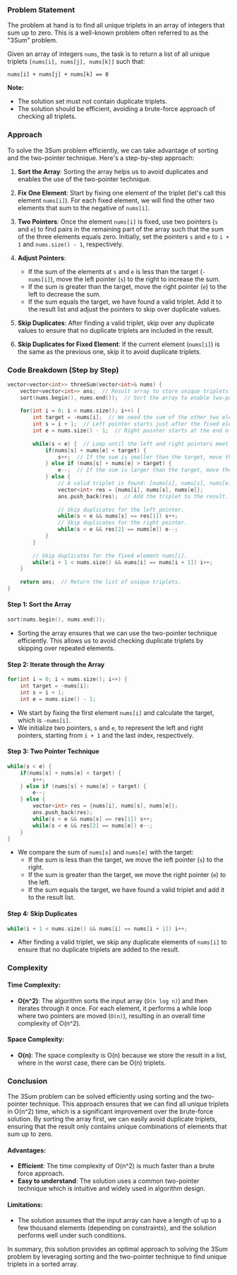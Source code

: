 ### Problem Statement

The problem at hand is to find all unique triplets in an array of integers that sum up to zero. This is a well-known problem often referred to as the "3Sum" problem.

Given an array of integers `nums`, the task is to return a list of all unique triplets `[nums[i], nums[j], nums[k]]` such that:

```
nums[i] + nums[j] + nums[k] == 0
```

**Note:**
- The solution set must not contain duplicate triplets.
- The solution should be efficient, avoiding a brute-force approach of checking all triplets.

### Approach

To solve the 3Sum problem efficiently, we can take advantage of sorting and the two-pointer technique. Here's a step-by-step approach:

1. **Sort the Array**: Sorting the array helps us to avoid duplicates and enables the use of the two-pointer technique.
   
2. **Fix One Element**: Start by fixing one element of the triplet (let's call this element `nums[i]`). For each fixed element, we will find the other two elements that sum to the negative of `nums[i]`.

3. **Two Pointers**: Once the element `nums[i]` is fixed, use two pointers (`s` and `e`) to find pairs in the remaining part of the array such that the sum of the three elements equals zero. Initially, set the pointers `s` and `e` to `i + 1` and `nums.size() - 1`, respectively.

4. **Adjust Pointers**: 
   - If the sum of the elements at `s` and `e` is less than the target (`-nums[i]`), move the left pointer (`s`) to the right to increase the sum.
   - If the sum is greater than the target, move the right pointer (`e`) to the left to decrease the sum.
   - If the sum equals the target, we have found a valid triplet. Add it to the result list and adjust the pointers to skip over duplicate values.

5. **Skip Duplicates**: After finding a valid triplet, skip over any duplicate values to ensure that no duplicate triplets are included in the result.

6. **Skip Duplicates for Fixed Element**: If the current element (`nums[i]`) is the same as the previous one, skip it to avoid duplicate triplets.

### Code Breakdown (Step by Step)

```cpp
vector<vector<int>> threeSum(vector<int>& nums) {
    vector<vector<int>> ans;  // Result array to store unique triplets.
    sort(nums.begin(), nums.end());  // Sort the array to enable two-pointer technique.
    
    for(int i = 0; i < nums.size(); i++) {
        int target = -nums[i];  // We need the sum of the other two elements to be -nums[i].
        int s = i + 1;  // Left pointer starts just after the fixed element.
        int e = nums.size() - 1;  // Right pointer starts at the end of the array.
        
        while(s < e) {  // Loop until the left and right pointers meet.
            if(nums[s] + nums[e] < target) {
                s++;  // If the sum is smaller than the target, move the left pointer to the right.
            } else if (nums[s] + nums[e] > target) {
                e--;  // If the sum is larger than the target, move the right pointer to the left.
            } else {
                // A valid triplet is found: [nums[i], nums[s], nums[e]].
                vector<int> res = {nums[i], nums[s], nums[e]};
                ans.push_back(res);  // Add the triplet to the result.
                
                // Skip duplicates for the left pointer.
                while(s < e && nums[s] == res[1]) s++;
                // Skip duplicates for the right pointer.
                while(s < e && res[2] == nums[e]) e--;
            }
        }
        
        // Skip duplicates for the fixed element nums[i].
        while(i + 1 < nums.size() && nums[i] == nums[i + 1]) i++;
    }
    
    return ans;  // Return the list of unique triplets.
}
```

#### Step 1: Sort the Array
```cpp
sort(nums.begin(), nums.end());
```
- Sorting the array ensures that we can use the two-pointer technique efficiently. This allows us to avoid checking duplicate triplets by skipping over repeated elements.

#### Step 2: Iterate through the Array
```cpp
for(int i = 0; i < nums.size(); i++) {
    int target = -nums[i];
    int s = i + 1;
    int e = nums.size() - 1;
```
- We start by fixing the first element `nums[i]` and calculate the target, which is `-nums[i]`.
- We initialize two pointers, `s` and `e`, to represent the left and right pointers, starting from `i + 1` and the last index, respectively.

#### Step 3: Two Pointer Technique
```cpp
while(s < e) {
    if(nums[s] + nums[e] < target) {
        s++;
    } else if (nums[s] + nums[e] > target) {
        e--;
    } else {
        vector<int> res = {nums[i], nums[s], nums[e]};
        ans.push_back(res);
        while(s < e && nums[s] == res[1]) s++;
        while(s < e && res[2] == nums[e]) e--;
    }
}
```
- We compare the sum of `nums[s]` and `nums[e]` with the target:
  - If the sum is less than the target, we move the left pointer (`s`) to the right.
  - If the sum is greater than the target, we move the right pointer (`e`) to the left.
  - If the sum equals the target, we have found a valid triplet and add it to the result list.

#### Step 4: Skip Duplicates
```cpp
while(i + 1 < nums.size() && nums[i] == nums[i + 1]) i++;
```
- After finding a valid triplet, we skip any duplicate elements of `nums[i]` to ensure that no duplicate triplets are added to the result.

### Complexity

#### Time Complexity:
- **O(n^2)**: The algorithm sorts the input array (`O(n log n)`) and then iterates through it once. For each element, it performs a while loop where two pointers are moved (`O(n)`), resulting in an overall time complexity of O(n^2).

#### Space Complexity:
- **O(n)**: The space complexity is O(n) because we store the result in a list, where in the worst case, there can be O(n) triplets.

### Conclusion

The 3Sum problem can be solved efficiently using sorting and the two-pointer technique. This approach ensures that we can find all unique triplets in O(n^2) time, which is a significant improvement over the brute-force solution. By sorting the array first, we can easily avoid duplicate triplets, ensuring that the result only contains unique combinations of elements that sum up to zero.

#### Advantages:
- **Efficient**: The time complexity of O(n^2) is much faster than a brute force approach.
- **Easy to understand**: The solution uses a common two-pointer technique which is intuitive and widely used in algorithm design.

#### Limitations:
- The solution assumes that the input array can have a length of up to a few thousand elements (depending on constraints), and the solution performs well under such conditions.

In summary, this solution provides an optimal approach to solving the 3Sum problem by leveraging sorting and the two-pointer technique to find unique triplets in a sorted array.